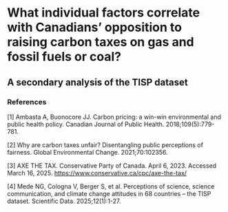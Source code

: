 # What individual factors correlate with Canadians’ opposition to raising carbon taxes on gas and fossil fuels or coal?

## A secondary analysis of the TISP dataset


### References
[1] Ambasta A, Buonocore JJ. Carbon pricing: a win-win environmental and public health policy. Canadian Journal of Public Health. 2018;109(5):779-781.

[2] Why are carbon taxes unfair? Disentangling public perceptions of fairness. Global Environmental Change. 2021;70:102356.

[3] AXE THE TAX. Conservative Party of Canada. April 6, 2023. Accessed March 16, 2025. https://www.conservative.ca/cpc/axe-the-tax/

[4] Mede NG, Cologna V, Berger S, et al. Perceptions of science, science communication, and climate change attitudes in 68 countries – the TISP dataset. Scientific Data. 2025;12(1):1-27.
